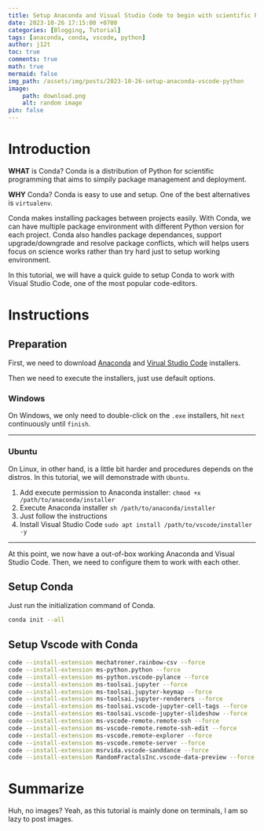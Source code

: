 ```yaml
---
title: Setup Anaconda and Visual Studio Code to begin with scientific Python
date: 2023-10-26 17:15:00 +0700
categories: [Blogging, Tutorial]
tags: [anaconda, conda, vscode, python]
author: j12t
toc: true
comments: true
math: true
mermaid: false
img_path: /assets/img/posts/2023-10-26-setup-anaconda-vscode-python
image:
    path: download.png
    alt: random image
pin: false
---
```


# Introduction

**WHAT** is Conda? Conda is a distribution of Python for scientific programming that aims to simpily package management and deployment.

**WHY** Conda? Conda is easy to use and setup. One of the best alternatives is `virtualenv`.

Conda makes installing packages between projects easily. With Conda, we can have multiple package environment with different Python version for each project. Conda also handles package dependances, support upgrade/downgrade and resolve package conflicts, which will helps users focus on science works rather than try hard just to setup working environment.

In this tutorial, we will have a quick guide to setup Conda to work with Visual Studio Code, one of the most popular code-editors.

# Instructions

## Preparation

First, we need to download [Anaconda](https://www.anaconda.com/download/) and [Virual Studio Code](https://code.visualstudio.com/Download) installers.

Then we need to execute the installers, just use default options.

### Windows

On Windows, we only need to double-click on the `.exe` installers, hit `next` continuously until `finish`.

-----------

### Ubuntu

On Linux, in other hand, is a little bit harder and procedures depends on the distros. In this tutorial, we will demonstrade with `Ubuntu`. 

1. Add execute permission to Anaconda installer: `chmod +x /path/to/anaconda/installer`
2. Execute Anaconda installer `sh /path/to/anaconda/installer`
3. Just follow the instructions
4. Install Visual Studio Code `sudo apt install /path/to/vscode/installer -y`


-----------

At this point, we now have a out-of-box working Anaconda and Visual Studio Code. Then, we need to configure them to work with each other.

## Setup Conda

Just run the initialization command of Conda.

```bash
conda init --all
```

## Setup Vscode with Conda

```bash
code --install-extension mechatroner.rainbow-csv --force
code --install-extension ms-python.python --force
code --install-extension ms-python.vscode-pylance --force
code --install-extension ms-toolsai.jupyter --force
code --install-extension ms-toolsai.jupyter-keymap --force
code --install-extension ms-toolsai.jupyter-renderers --force
code --install-extension ms-toolsai.vscode-jupyter-cell-tags --force
code --install-extension ms-toolsai.vscode-jupyter-slideshow --force
code --install-extension ms-vscode-remote.remote-ssh --force
code --install-extension ms-vscode-remote.remote-ssh-edit --force
code --install-extension ms-vscode.remote-explorer --force
code --install-extension ms-vscode.remote-server --force
code --install-extension msrvida.vscode-sanddance --force
code --install-extension RandomFractalsInc.vscode-data-preview --force
```

# Summarize

Huh, no images? Yeah, as this tutorial is mainly done on terminals, I am so lazy to post images.
